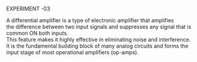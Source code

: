 EXPERIMENT -03  

A differential amplifier is a type of electronic amplifier that amplifies  
the difference between two input signals and suppresses any signal that is common ON both inputs.  
This feature makes it highly effective in eliminating noise and interference.  
It is the fundamental building block of many analog circuits and forms the input stage of most operational amplifiers (op-amps). 

